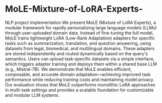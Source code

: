 # MoLE-Mixture-of-LoRA-Experts-
NLP project implementation
We present MoLE (Mixture of LoRA Experts), a modular framework for rapidly personalizing large language models (LLMs) through user-uploaded domain data. Instead of fine-tuning the full model, MoLE trains lightweight LoRA (Low-Rank Adaptation) adapters for specific tasks such as summarization, translation, and question answering, using datasets from legal, biomedical, and multilingual domains. These adapters are stored independently and routed dynamically based on the query's semantics. Users can upload task-specific datasets via a simple interface, which triggers adapter training and deploys them within a shared base LLM (e.g., Mistral-7B). We demonstrate that MoLE enables efficient, composable, and accurate domain adaptation—achieving improved task performance while reducing training costs and maintaining model privacy. Our evaluation shows that MoLE outperforms monolithic LoRA approaches in multi-task settings and provides a scalable foundation for customizable and modular LLM systems.
